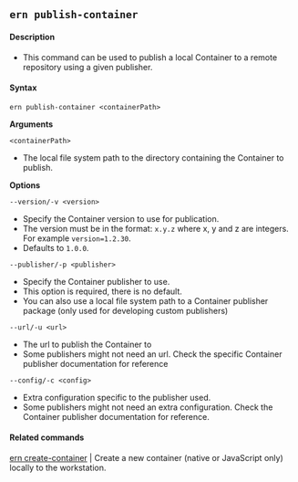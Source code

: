 ## `ern publish-container`

#### Description

* This command can be used to publish a local Container to a remote repository using a given publisher.

#### Syntax

`ern publish-container <containerPath>`  

**Arguments**

`<containerPath>`

* The local file system path to the directory containing the Container to publish.

**Options**  

`--version/-v <version>`

* Specify the Container version to use for publication.
* The version must be in the format: `x.y.z` where x, y and z are integers. For example `version=1.2.30`.
* Defaults to `1.0.0`.

`--publisher/-p <publisher>`

* Specify the Container publisher to use.
* This option is required, there is no default.
* You can also use a local file system path to a Container publisher package (only used for developing custom publishers)

`--url/-u <url>`

* The url to publish the Container to 
* Some publishers might not need an url. Check the specific Container publisher documentation for reference

`--config/-c <config>`

* Extra configuration specific to the publisher used.
* Some publishers might not need an extra configuration. Check the Container publisher documentation for reference.

#### Related commands

[ern create-container] | Create a new container (native or JavaScript only) locally to the workstation.

[ern create-container]: ./create-container.md
